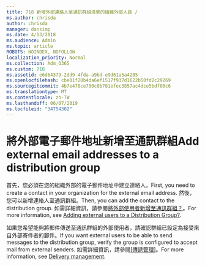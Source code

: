 ```yaml
---
title: 718 新增外部連絡人至通訊群組清單的組織外部人員 /
ms.author: chrisda
author: chrisda
manager: dansimp
ms.date: 4/13/2018
ms.audience: Admin
ms.topic: article
ROBOTS: NOINDEX, NOFOLLOW
localization_priority: Normal
ms.collection: Adm_O365
ms.custom: 718
ms.assetid: e6d64379-2dd9-4fda-a9bd-e9d61a5a4205
ms.openlocfilehash: cbe01f20b4da6ef1517f937d1622b50fd2c29269
ms.sourcegitcommit: 4b7e478ce700c0b781efec3857ac4dce5bdf00c6
ms.translationtype: MT
ms.contentlocale: zh-TW
ms.lasthandoff: 06/07/2019
ms.locfileid: "34754302"
---
```

# <a name="add-external-email-addresses-to-a-distribution-group"></a><span data-ttu-id="23c58-102">將外部電子郵件地址新增至通訊群組</span><span class="sxs-lookup"><span data-stu-id="23c58-102">Add external email addresses to a distribution group</span></span>

<span data-ttu-id="23c58-103">首先，您必須在您的組織外部的電子郵件地址中建立連絡人。</span><span class="sxs-lookup"><span data-stu-id="23c58-103">First, you need to create a contact in your organization for the external email address.</span></span> <span data-ttu-id="23c58-104">然後，您可以新增連絡人至通訊群組。</span><span class="sxs-lookup"><span data-stu-id="23c58-104">Then, you can add the contact to the distribution group.</span></span> <span data-ttu-id="23c58-105">如需詳細資訊，請參閱[將外部使用者新增至通訊群組？](https://support.office.com/client/caa0f310-0bb7-48e3-8ad2-cb358b53bbba)。</span><span class="sxs-lookup"><span data-stu-id="23c58-105">For more information, see [Adding external users to a Distribution Group?](https://support.office.com/client/caa0f310-0bb7-48e3-8ad2-cb358b53bbba).</span></span>

<span data-ttu-id="23c58-106">如果您希望能夠將郵件傳送至通訊群組的外部使用者，請確認群組已設定為接受來自外部寄件者的郵件。</span><span class="sxs-lookup"><span data-stu-id="23c58-106">If you want external users to be able to send messages to the distribution group, verify the group is configured to accept mail from external senders.</span></span> <span data-ttu-id="23c58-107">如需詳細資訊，請參閱[[傳遞管理]](https://technet.microsoft.com/library/bb124513.aspx#deliverymanagement)。</span><span class="sxs-lookup"><span data-stu-id="23c58-107">For more information, see [Delivery management](https://technet.microsoft.com/library/bb124513.aspx#deliverymanagement).</span></span>
